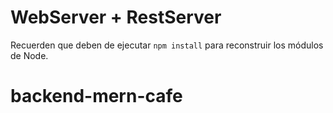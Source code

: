 # WebServer + RestServer

Recuerden que deben de ejecutar ```npm install``` para reconstruir los módulos de Node.
# backend-mern-cafe
